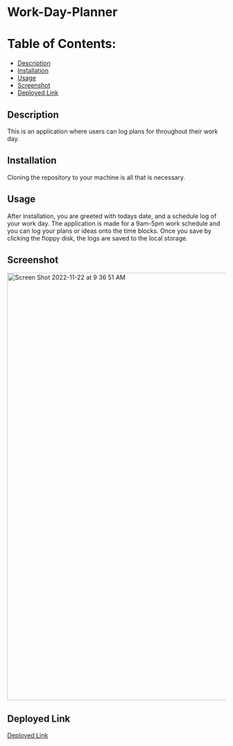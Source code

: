 # Work-Day-Planner

# Table of Contents:
* [Description](#description)
* [Installation](#installation)
* [Usage](#usage)
* [Screenshot](#screenshot)
* [Deployed Link](#deployed-link)

## Description
This is an application where users can log plans for throughout their work day.

## Installation
Cloning the repository to your machine is all that is necessary.

## Usage
After installation, you are greeted with todays date, and a schedule log of your work day. The application is made for a 9am-5pm work schedule and you can log your plans or ideas onto the time blocks. Once you save by clicking the floppy disk, the logs are saved to the local storage.

## Screenshot 
<img width="984" alt="Screen Shot 2022-11-22 at 9 36 51 AM" src="https://user-images.githubusercontent.com/107218398/203343320-ce2956e6-dd67-4dac-96b9-8f9c339c5dd8.png">


## Deployed Link
[Deployed Link](https://dylansantiago.github.io/Work-Day-Planner/)
